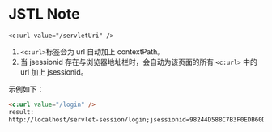 # JSTL Note

`<c:url value="/servletUri" />` 

1. `<c:url>`标签会为 url 自动加上 contextPath。
2. 当 jsessionid 存在与浏览器地址栏时，会自动为该页面的所有 `<c:url>` 中的 url 加上 jsessionid。

示例如下：

```html
<c:url value="/login" />
result:
http://localhost/servlet-session/login;jsessionid=98244D588C7B3F0EDB60DD9955207296
```


